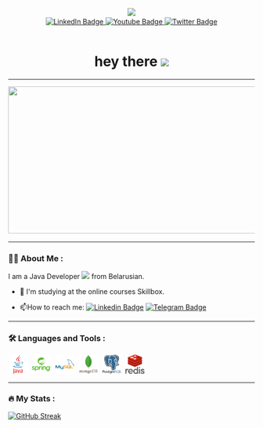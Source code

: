 <div id="header" align="center">
  <img src="https://media.giphy.com/media/XWHFkhjXFOixXZ5iIo/giphy.gif" width="100"/>
  <div id="badges">
  <a href="https://www.linkedin.com/in/dmitriy-bulaukin-7197b3244/">
    <img src="https://img.shields.io/badge/LinkedIn-blue?style=for-the-badge&logo=linkedin&logoColor=white" alt="LinkedIn Badge"/>
  </a>
  <a href="https://t.me/DmitryFB">
    <img src="https://img.shields.io/badge/Telegram-violent?logo=telergram&logoColor=white&style=for-the-badge" alt="Youtube Badge"/>
  </a>
  <a href="your-twitter-URL">
    <img src="https://img.shields.io/badge/Viber-violet?style=for-the-badge&logo=viber&logoColor=white" alt="Twitter Badge"/>
  </a>
</div>
<img src="https://komarev.com/ghpvc/?username=Sensationbel&style=flat-square&color=blue" alt=""/>
<h1>
  hey there
  <img src="https://media.giphy.com/media/hvRJCLFzcasrR4ia7z/giphy.gif" width="30px"/>
</h1>
</div>

---

<div align="center">
  <img src="https://media.giphy.com/media/dWesBcTLavkZuG35MI/giphy.gif" width="600" height="300"/>
</div>

---


### :man_technologist: About Me :

I am a Java Developer <img src="https://media.giphy.com/media/WUlplcMpOCEmTGBtBW/giphy.gif" width="30"> from Belarusian.

- :telescope: I'm studying at the online courses Skillbox.

<!-- - :seedling: Exploring Technical Content Writing.

- :zap: In my free time, I solve problems on GeeksforGeeks and read tech articles. -->

- :mailbox:How to reach me: [![Linkedin Badge](https://img.shields.io/badge/-Bulaukin-blue?style=flat&logo=Linkedin&logoColor=white)](https://www.linkedin.com/in/dmitriy-bulaukin-7197b3244/) [![Telegram Badge](https://img.shields.io/badge/-Bulaukin-blue?style=flat&logo=Telegram&logoColor=white)](https://t.me/DmitryFB)

---

### :hammer_and_wrench: Languages and Tools :

<div>
  <img src="https://github.com/devicons/devicon/blob/master/icons/java/java-original-wordmark.svg" title="Java" alt="Java" width="40" height="40"/>&nbsp; 
  <img src="https://github.com/devicons/devicon/blob/master/icons/spring/spring-original-wordmark.svg" title="Spring" alt="Spring" width="40" height="40"/>&nbsp;  
  <img src="https://github.com/devicons/devicon/blob/master/icons/mysql/mysql-original-wordmark.svg" title="MySQL"  alt="MySQL" width="40" height="40"/>&nbsp;
  <img src="https://github.com/devicons/devicon/blob/master/icons/mongodb/mongodb-original-wordmark.svg" title="mongodb" alt="ongodb" width="40" height="40"/>&nbsp;  
  <img src="https://github.com/devicons/devicon/blob/master/icons/postgresql/postgresql-original-wordmark.svg" title="Postgresql" alt="Postgresql" width="40" height="40"/>&nbsp;
  <img src="https://github.com/devicons/devicon/blob/master/icons/redis/redis-original-wordmark.svg" title="Redis" **alt="Redis" width="40" height="40"/>
</div>

---

### :fire: My Stats :

[![GitHub Streak](http://github-readme-streak-stats.herokuapp.com?user=Sensationbel&theme=dark&background=000000)](https://git.io/streak-stats)
